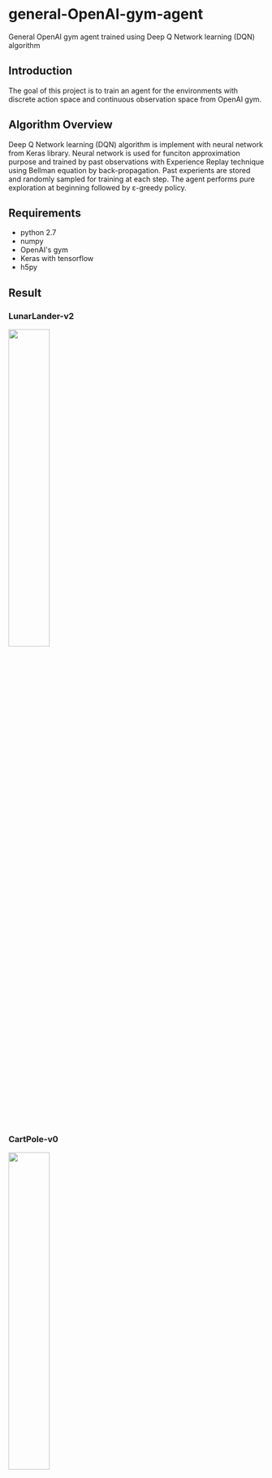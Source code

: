 # general-OpenAI-gym-agent
General OpenAI gym agent trained using Deep Q Network learning (DQN) algorithm 

## Introduction
The goal of this project is to train an agent for the environments with discrete action space and continuous observation space from OpenAI gym.

## Algorithm Overview
Deep Q Network learning (DQN) algorithm is implement with neural network from Keras library. Neural network is used for funciton approximation purpose and trained by past observations with Experience Replay technique using Bellman equation by back-propagation. Past experients are stored and randomly sampled for training at each step. The agent performs pure exploration at beginning followed by ε-greedy policy.

## Requirements
* python 2.7
* numpy
* OpenAI's gym
* Keras with tensorflow
* h5py

## Result 
### LunarLander-v2
<img src="https://github.com/vivianhylee/general-OpenAI-gym-agent/blob/master/trained%20agent/LunarLander-v2_video.gif" width="40%" />

### CartPole-v0
<img src="https://github.com/vivianhylee/general-OpenAI-gym-agent/blob/master/trained%20agent/CartPole-v0_video.gif" width="40%" />

